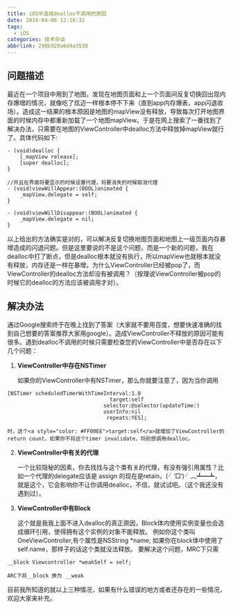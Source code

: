 ```yaml
---
title: iOS中造成dealloc不调用的原因
date: 2016-04-06 12:18:32
tags:
  - iOS
categories: 技术杂谈
abbrlink: 298b929a6d4a3530
---
```


## 问题描述

最近在一个项目中用到了地图，发现在地图页面和上一个页面间反复切换回出现内存爆增的情况，就像吃了炫迈一样根本停不下来（直到app内存爆表，app闪退收场）。造成这一结果的根本原因是地图的mapView没有释放，导致每次打开地图界面的时候内存中都重新加载了一个地图mapView。于是在网上搜索了一番找到了解决办法，只需要在地图的ViewController中dealloc方法中释放掉mapView就行了。具体代码如下:
``` objc
- (void)dealloc {
    [_mapView release];
    [super dealloc];
}

//并且在界面将要显示的时候设置代理，将要消失的时候取消代理
- (void)viewWillAppear:(BOOL)animated {
    _mapView.delegate = self;
}

- (void)viewWillDisappear:(BOOL)animated {
    _mapView.delegate = nil;
}

```

<!-- more -->

以上给出的方法确实是对的，可以解决反复切换地图页面和地图上一级页面内存暴增造成的闪退问题。但是这里要说的不是这个问题，而是一个新的问题，我在dealloc中打了断点，但是dealloc根本就没有执行，所以mapView也就根本就没有释放，内存还是一样在暴增。为什么ViewController已经被pop了，而ViewController的dealloc方法却没有被调用？（按理说ViewController被pop的时候它的dealloc的方法应该被调用才对）。

## 解决办法

通过Google搜索终于在晚上找到了答案（大家就不要用百度，想要快速准确的找到自己想要的答案推荐大家用google）。造成ViewController不释放的原因可能有很多。遇到dealloc不调用的时候只需要检查您的ViewController中是否存在以下几个问题：

1. <b>ViewController中存在NSTimer</b>

    如果你的ViewController中有NSTimer，那么你就要注意了，因为当你调用
``` objc
[NSTimer scheduledTimerWithTimeInterval:1.0 
                                 target:self 
                               selector:@selector(updateTime:) 
                               userInfo:nil 
                                repeats:YES];
```
    时，这个<a style="color: #FF00EE">target:self</a>就增加了ViewController的return count，如果你不将这个timer invalidate，将别想调用dealloc。

2. <b>ViewController中有关的代理</b>

    一个比较隐秘的因素，你去找找与这个类有关的代理，有没有强引用属性？比如一个代理的delegate应该是 assign 的现在是retain，(╯‵□′)╯︵┻━┻，就是这个，它会影响你不让你调用dealloc，不信，就试试吧。（这个我还没有遇到过）。

3. <b>ViewController中有Block</b>

    这个就是我我上面不进入dealloc的真正原因，Block体内使用实例变量也会造成循环引用，使得拥有这个实例的对象不能释放。
    例如你这个类叫OneViewController,有个属性是NSString *name; 如果你在block体中使用了self.name，那样子的话这个类就没法释放。
    要解决这个问题，MRC下只需
``` objc
__block Viewcontroller *weakSelf = self;
```
    ARC下将__block 换为 __weak

目前我所知道的就以上三种情况，如果有什么错误的地方或者还存在的一些情况，欢迎大家来补充。
